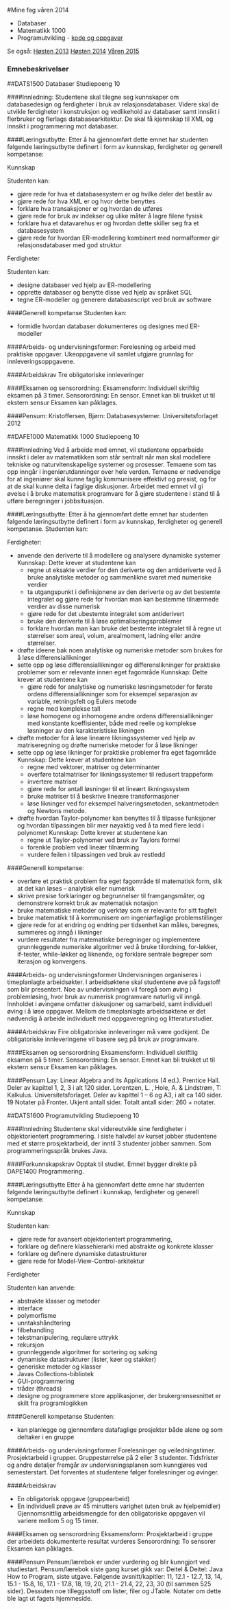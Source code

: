 #Mine fag våren 2014
- Databaser
- Matematikk 1000
- Programutvikling - [kode og oppgaver](https://github.com/s165519/Gruppeoppgaver-Adrian-og-Hallbjorn/blob/master/README.md)

Se også: [Høsten 2013](https://github.com/s165519/Hioa_student/tree/master/H2013/fag2013h.md) [Høsten 2014](https://github.com/s165519/Hioa_student/tree/master/H2014/fag2014h.md) [Våren 2015](https://github.com/s165519/Hioa_student/tree/master/V2015/fag2015v.md)
### Emnebeskrivelser

##DATS1500 Databaser
Studiepoeng 10

####Innledning:
Studentene skal tilegne seg kunnskaper om databasedesign og ferdigheter i bruk av
relasjonsdatabaser. Videre skal de utvikle ferdigheter i konstruksjon og vedlikehold av
databaser samt innsikt i flerbruker og flerlags databasearkitektur. De skal få kjennskap til
XML og innsikt i programmering mot databaser.

####Læringsutbytte:
Etter å ha gjennomført dette emnet har studenten følgende læringsutbytte definert i form av
kunnskap, ferdigheter og generell kompetanse:

Kunnskap

Studenten kan:
- gjøre rede for hva et databasesystem er og hvilke deler det består av
- gjøre rede for hva XML er og hvor dette benyttes
- forklare hva transaksjoner er og hvordan de utføres
- gjøre rede for bruk av indekser og ulike måter å lagre filene fysisk
- forklare hva et datavarehus er og hvordan dette skiller seg fra et databasesystem
- gjøre rede for hvordan ER-modellering kombinert med normalformer gir
relasjonsdatabaser med god struktur

Ferdigheter

Studenten kan:
- designe databaser ved hjelp av ER-modellering
- opprette databaser og benytte disse ved hjelp av språket SQL
- tegne ER-modeller og generere databasescript ved bruk av software

####Generell kompetanse
Studenten kan:
- formidle hvordan databaser dokumenteres og designes med ER-modeller

####Arbeids- og undervisningsformer:
Forelesning og arbeid med praktiske oppgaver. Ukeoppgavene vil samlet utgjøre grunnlag
for innleveringsoppgavene.

####Arbeidskrav
Tre obligatoriske innleveringer 

####Eksamen og sensorordning:
Eksamensform: Individuell skriftlig eksamen på 3 timer.
Sensorordning: En sensor. Emnet kan bli trukket ut til ekstern sensur
Eksamen kan påklages.

####Pensum:
Kristoffersen, Bjørn: Databasesystemer. Universitetsforlaget 2012

##DAFE1000 Matematikk 1000
Studiepoeng 10

####Innledning
Ved å arbeide med emnet, vil studentene opparbeide innsikt i deler av matematikken som
står sentralt når man skal modellere tekniske og naturvitenskapelige systemer og prosesser.
Temaene som tas opp inngår i ingeniørutdanninger over hele verden. Temaene er
nødvendige for at ingeniører skal kunne faglig kommunisere effektivt og presist, og for at de
skal kunne delta i faglige diskusjoner. Arbeidet med emnet vil gi øvelse i å bruke matematisk
programvare for å gjøre studentene i stand til å utføre beregninger i jobbsituasjon.

####Læringsutbytte:
Etter å ha gjennomført dette emnet har studenten følgende læringsutbytte definert i form av
kunnskap, ferdigheter og generell kompetanse. Studenten kan:

Ferdigheter:
- anvende den deriverte til å modellere og analysere dynamiske systemer
  Kunnskap: Dette krever at studentene kan
  - regne ut eksakte verdier for den deriverte og den antideriverte ved å bruke
  analytiske metoder og sammenlikne svaret med numeriske verdier
  - ta utgangspunkt i definisjonene av den deriverte og av det bestemte integralet og
  gjøre rede for hvordan man kan bestemme tilnærmede verdier av disse numerisk
  - gjøre rede for det ubestemte integralet som antiderivert
  - bruke den deriverte til å løse optimaliseringsproblemer
  - forklare hvordan man kan bruke det bestemte integralet til å regne ut størrelser
  som areal, volum, arealmoment, ladning eller andre størrelser.
- drøfte ideene bak noen analytiske og numeriske metoder som brukes for å løse
differensiallikninger
- sette opp og løse differensiallikninger og differenslikninger for praktiske problemer som er
relevante innen eget fagområde
  Kunnskap: Dette krever at studentene kan
  - gjøre rede for analytiske og numeriske løsningsmetoder for første ordens
  differensiallikninger som for eksempel separasjon av variable, retningsfelt og
  Eulers metode
  - regne med komplekse tall
  - løse homogene og inhomogene andre ordens differensiallikninger med konstante
  koeffisienter, både med reelle og komplekse løsninger av den karakteristiske
  likningen
- drøfte metoder for å løse lineære likningssystemer ved hjelp av matriseregning og drøfte
numeriske metoder for å løse likninger
- sette opp og løse likninger for praktiske problemer fra eget fagområde
  Kunnskap: Dette krever at studentene kan
  - regne med vektorer, matriser og determinanter
  - overføre totalmatriser for likningssystemer til redusert trappeform
  - invertere matriser
  - gjøre rede for antall løsninger til et lineært likningssystem
  - bruke matriser til å beskrive lineære transformasjoner
  - løse likninger ved for eksempel halveringsmetoden, sekantmetoden og Newtons
  metode.
- drøfte hvordan Taylor-polynomer kan benyttes til å tilpasse funksjoner og hvordan
tilpassingen blir mer nøyaktig ved å ta med flere ledd i polynomet
  Kunnskap: Dette krever at studentene kan
  - regne ut Taylor-polynomer ved bruk av Taylors formel
  - forenkle problem ved lineær tilnærming
  - vurdere feilen i tilpassingen ved bruk av restledd

####Generell kompetanse:
- overføre et praktisk problem fra eget fagområde til matematisk form, slik at det
kan løses – analytisk eller numerisk
- skrive presise forklaringer og begrunnelser til framgangsmåter, og demonstrere
korrekt bruk av matematisk notasjon
- bruke matematiske metoder og verktøy som er relevante for sitt fagfelt
- bruke matematikk til å kommunisere om ingeniørfaglige problemstillinger
- gjøre rede for at endring og endring per tidsenhet kan måles, beregnes, summeres
og inngå i likninger
- vurdere resultater fra matematiske beregninger og implementere grunnleggende
numeriske algoritmer ved å bruke tilordning, for-løkker, if-tester, while-løkker og
liknende, og forklare sentrale begreper som iterasjon og konvergens.

####Arbeids- og undervisningsformer
Undervisningen organiseres i timeplanlagte arbeidsøkter. I arbeidsøktene skal studentene
øve på fagstoff som blir presentert. Noe av undervisningen vil foregå som øving i
problemløsing, hvor bruk av numerisk programvare naturlig vil inngå. Innholdet i øvingene
omfatter diskusjoner og samarbeid, samt individuell øving i å løse oppgaver. Mellom de
timeplanlagte arbeidsøktene er det nødvendig å arbeide individuelt med oppgaveregning og
litteraturstudier.

####Arbeidskrav
Fire obligatoriske innleveringer må være godkjent. De obligatoriske innleveringene vil basere
seg på bruk av programvare.

####Eksamen og sensorordning
Eksamensform: Individuell skriftlig eksamen på 5 timer.
Sensorordning: En sensor. Emnet kan bli trukket ut til ekstern sensur
Eksamen kan påklages.

####Pensum
Lay: Linear Algebra and its Applications (4 ed.). Prentice Hall. Deler av kapittel 1, 2, 3 i alt
120 sider.
Lorentzen, L. , Hole, A. & Lindstrøm, T: Kalkulus. Universitetsforlaget. Deler av kapittel 1 – 6
og A3, i alt ca 140 sider. 19
Notater på Fronter. Ukjent antall sider.
Totalt antall sider: 260 + notater.

##DATS1600 Programutvikling
Studiepoeng 10

####Innledning
Studentene skal videreutvikle sine ferdigheter i objektorientert programmering.
I siste halvdel av kurset jobber studentene med et større prosjektarbeid, der inntil 3 studenter
jobber sammen. Som programmeringsspråk brukes Java.

####Forkunnskapskrav
Opptak til studiet. Emnet bygger direkte på DAPE1400 Programmering.

####Læringsutbytte
Etter å ha gjennomført dette emne har studenten følgende læringsutbytte definert i
kunnskap, ferdigheter og generell kompetanse:

Kunnskap

Studenten kan:
- gjøre rede for avansert objektorientert programmering,
- forklare og definere klassehierarki med abstrakte og konkrete klasser
- forklare og definere dynamiske datastrukturer
- gjøre rede for Model-View-Control-arkitektur

Ferdigheter

Studenten kan anvende:
- abstrakte klasser og metoder
- interface
- polymorfisme
- unntakshåndtering
- filbehandling
- tekstmanipulering, regulære uttrykk
- rekursjon
- grunnleggende algoritmer for sortering og søking
- dynamiske datastrukturer (lister, køer og stakker)
- generiske metoder og klasser
- Javas Collections-bibliotek
- GUI-programmering
- tråder (threads)
- designe og programmere store applikasjoner, der brukergrensesnittet er skilt fra
programlogikken

####Generell kompetanse
Studenten:
- kan planlegge og gjennomføre datafaglige prosjekter både alene og som deltaker i en
gruppe

####Arbeids- og undervisningsformer
Forelesninger og veiledningstimer. Prosjektarbeid i grupper. Gruppestørrelse på 2 eller 3
studenter. Tidsfrister og andre detaljer fremgår av undervisningsplanen som kunngjøres ved
semesterstart. Det forventes at studentene følger forelesninger og øvinger.

####Arbeidskrav
- En obligatorisk oppgave (gruppearbeid)
- En individuell prøve av 45 minutters varighet (uten bruk av hjelpemidler)
Gjennomsnittlig arbeidsmengde for den obligatoriske oppgaven vil variere mellom 5 og 15
timer.

####Eksamen og sensorordning
Eksamensform: Prosjektarbeid i gruppe der arbeidets dokumenterte resultat vurderes
Sensorordning: To sensorer
Eksamen kan påklages.

####Pensum
Pensum/lærebok er under vurdering og blir kunngjort ved studiestart.
Pensum/lærebok siste gang kurset gikk var: Deitel & Deitel: Java How to Program, siste
utgave. Følgende avsnitt/kapitler: 11, 12.1 - 12.7, 13, 14, 15.1 - 15.8, 16, 17.1 - 17.8, 18, 19,
20, 21.1 - 21.4, 22, 23, 30 (til sammen 525 sider). Dessuten noe tilleggsstoff om lister, filer
og JTable. Notater om dette ble lagt ut fagets hjemmeside.
